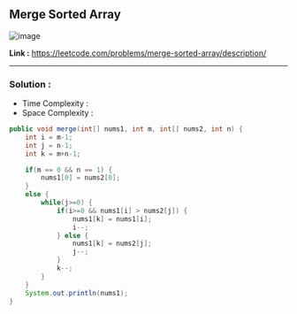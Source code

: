 ## Merge Sorted Array

![image](https://github.com/alkabharti/Arrays/assets/23376002/7fbb86af-9184-4de9-85bb-dd4c8757bb4d)

**Link :** https://leetcode.com/problems/merge-sorted-array/description/

--------------------------------------------------------------------------------------------------------------------------------------------------------------------------------------


### Solution : 

- Time Complexity :
- Space Complexity : 


```java
public void merge(int[] nums1, int m, int[] nums2, int n) {
    int i = m-1;
    int j = n-1;
    int k = m+n-1;

    if(m == 0 && n == 1) {
        nums1[0] = nums2[0];
    } 
    else {
        while(j>=0) {
            if(i>=0 && nums1[i] > nums2[j]) {
                nums1[k] = nums1[i];
                i--;
            } else {
                nums1[k] = nums2[j];
                j--;
            }
            k--;
        }
    }
    System.out.println(nums1);
}

```



